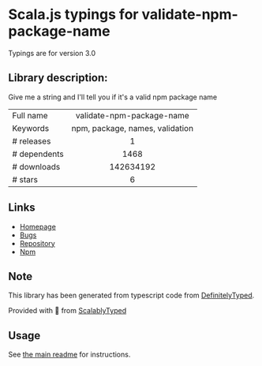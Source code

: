 
# Scala.js typings for validate-npm-package-name

Typings are for version 3.0

## Library description:
Give me a string and I'll tell you if it's a valid npm package name

|                    |                 |
| ------------------ | :-------------: |
| Full name          | validate-npm-package-name |
| Keywords           | npm, package, names, validation |
| # releases         | 1 |
| # dependents       | 1468 |
| # downloads        | 142634192 |
| # stars            | 6 |

## Links
- [Homepage](https://github.com/npm/validate-npm-package-name)
- [Bugs](https://github.com/npm/validate-npm-package-name/issues)
- [Repository](https://github.com/npm/validate-npm-package-name)
- [Npm](https://www.npmjs.com/package/validate-npm-package-name)
    


## Note
This library has been generated from typescript code from [DefinitelyTyped](https://definitelytyped.org).

Provided with :purple_heart: from [ScalablyTyped](https://github.com/oyvindberg/ScalablyTyped)

## Usage
See [the main readme](../../readme.md) for instructions.


